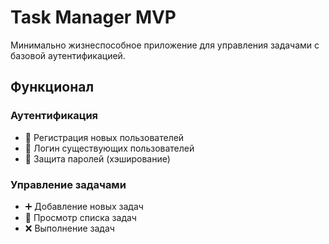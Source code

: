 # Task Manager MVP

Минимально жизнеспособное приложение для управления задачами с базовой аутентификацией.

## Функционал

### Аутентификация
- 📝 Регистрация новых пользователей
- 🔑 Логин существующих пользователей
- 🔐 Защита паролей (хэширование)

### Управление задачами
- ➕ Добавление новых задач
- 👀 Просмотр списка задач
- ❌ Выполнение задач
